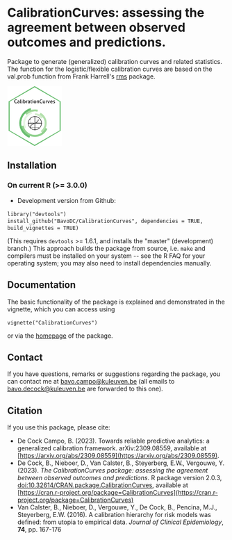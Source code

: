 CalibrationCurves: assessing the agreement between observed outcomes and predictions.
====
Package to generate (generalized) calibration curves and related statistics. The function for the logistic/flexible calibration curves are based on the val.prob function from Frank Harrell's [rms](https://cran.r-project.org/package=rms) package.

<p align="left">
  <img src="vignettes/CalibrationCurves.png" width="25%">
</p>

## Installation

### On current R (>= 3.0.0)
* Development version from Github:

```
library("devtools")
install_github("BavoDC/CalibrationCurves", dependencies = TRUE, build_vignettes = TRUE)
```

(This requires `devtools` >= 1.6.1, and installs the "master" (development) branch.)
This approach builds the package from source, i.e. `make` and compilers must be installed on your system -- see the R FAQ for your operating system; you may also need to install dependencies manually.

## Documentation
The basic functionality of the package is explained and demonstrated in the vignette, which you can access using
```
vignette("CalibrationCurves")
```

or via the [homepage](https://bavodc.github.io/websiteCalibrationCurves/articles/CalibrationCurves.html) of the package. 


## Contact
If you have questions, remarks or suggestions regarding the package, you can contact me at [bavo.campo@kuleuven.be](mailto:bavo.campo@kuleuven.be) (all emails to [bavo.decock@kuleuven.be](mailto:bavo.decock@kuleuven.be) are
forwarded to this one).

## Citation
If you use this package, please cite: <br />
- De Cock Campo, B. (2023). Towards reliable predictive analytics: a generalized calibration framework. arXiv:2309.08559, available at [https://arxiv.org/abs/2309.08559](https://arxiv.org/abs/2309.08559). <br />
- De Cock, B., Nieboer, D., Van Calster, B., Steyerberg, E.W., Vergouwe, Y. (2023). _The CalibrationCurves package: assessing the agreement between observed outcomes and predictions_. R package version 2.0.3, [doi:10.32614/CRAN.package.CalibrationCurves](https://doi.org/10.32614/CRAN.package.CalibrationCurves), available at [https://cran.r-project.org/package=CalibrationCurves](https://cran.r-project.org/package=CalibrationCurves) <br />
- Van Calster, B., Nieboer, D., Vergouwe, Y., De Cock, B., Pencina, M.J., Steyerberg, E.W. (2016). A calibration hierarchy for risk models was defined: from utopia to empirical data. _Journal of Clinical Epidemiology_, __74__, pp. 167-176 <br />
